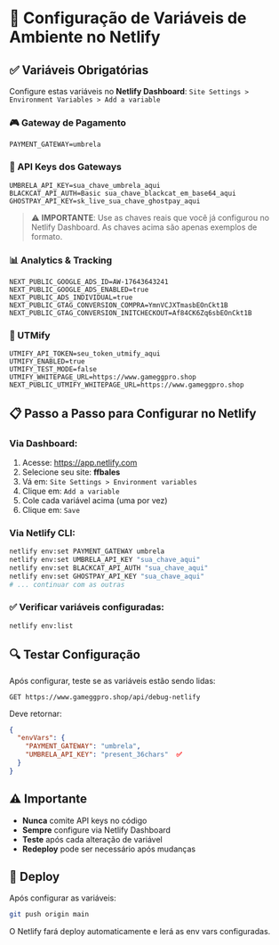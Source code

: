 # 🔐 Configuração de Variáveis de Ambiente no Netlify

## ✅ Variáveis Obrigatórias

Configure estas variáveis no **Netlify Dashboard**:
`Site Settings > Environment Variables > Add a variable`

### 🎮 Gateway de Pagamento
```
PAYMENT_GATEWAY=umbrela
```

### 🔑 API Keys dos Gateways
```
UMBRELA_API_KEY=sua_chave_umbrela_aqui
BLACKCAT_API_AUTH=Basic sua_chave_blackcat_em_base64_aqui
GHOSTPAY_API_KEY=sk_live_sua_chave_ghostpay_aqui
```

> ⚠️ **IMPORTANTE**: Use as chaves reais que você já configurou no Netlify Dashboard.
> As chaves acima são apenas exemplos de formato.

### 📊 Analytics & Tracking
```
NEXT_PUBLIC_GOOGLE_ADS_ID=AW-17643643241
NEXT_PUBLIC_GOOGLE_ADS_ENABLED=true
NEXT_PUBLIC_ADS_INDIVIDUAL=true
NEXT_PUBLIC_GTAG_CONVERSION_COMPRA=YmnVCJXTmasbEOnCkt1B
NEXT_PUBLIC_GTAG_CONVERSION_INITCHECKOUT=Af84CK6Zq6sbEOnCkt1B
```

### 🔗 UTMify
```
UTMIFY_API_TOKEN=seu_token_utmify_aqui
UTMIFY_ENABLED=true
UTMIFY_TEST_MODE=false
UTMIFY_WHITEPAGE_URL=https://www.gameggpro.shop
NEXT_PUBLIC_UTMIFY_WHITEPAGE_URL=https://www.gameggpro.shop
```

## 📋 Passo a Passo para Configurar no Netlify

### Via Dashboard:
1. Acesse: https://app.netlify.com
2. Selecione seu site: **ffbales**
3. Vá em: `Site Settings > Environment variables`
4. Clique em: `Add a variable`
5. Cole cada variável acima (uma por vez)
6. Clique em: `Save`

### Via Netlify CLI:
```bash
netlify env:set PAYMENT_GATEWAY umbrela
netlify env:set UMBRELA_API_KEY "sua_chave_aqui"
netlify env:set BLACKCAT_API_AUTH "sua_chave_aqui"
netlify env:set GHOSTPAY_API_KEY "sua_chave_aqui"
# ... continuar com as outras
```

### ✅ Verificar variáveis configuradas:
```bash
netlify env:list
```

## 🔍 Testar Configuração

Após configurar, teste se as variáveis estão sendo lidas:

```
GET https://www.gameggpro.shop/api/debug-netlify
```

Deve retornar:
```json
{
  "envVars": {
    "PAYMENT_GATEWAY": "umbrela",
    "UMBRELA_API_KEY": "present_36chars"  ✅
  }
}
```

## ⚠️ Importante

- **Nunca** comite API keys no código
- **Sempre** configure via Netlify Dashboard
- **Teste** após cada alteração de variável
- **Redeploy** pode ser necessário após mudanças

## 🚀 Deploy

Após configurar as variáveis:
```bash
git push origin main
```

O Netlify fará deploy automaticamente e lerá as env vars configuradas.
